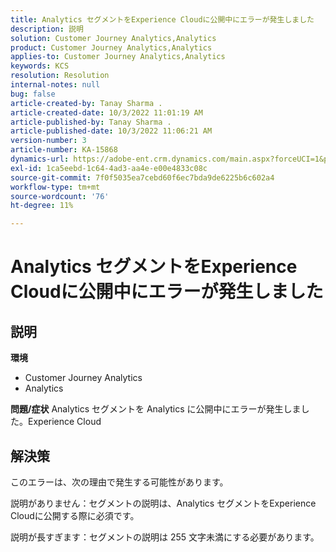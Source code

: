 ```yaml
---
title: Analytics セグメントをExperience Cloudに公開中にエラーが発生しました
description: 説明
solution: Customer Journey Analytics,Analytics
product: Customer Journey Analytics,Analytics
applies-to: Customer Journey Analytics,Analytics
keywords: KCS
resolution: Resolution
internal-notes: null
bug: false
article-created-by: Tanay Sharma .
article-created-date: 10/3/2022 11:01:19 AM
article-published-by: Tanay Sharma .
article-published-date: 10/3/2022 11:06:21 AM
version-number: 3
article-number: KA-15868
dynamics-url: https://adobe-ent.crm.dynamics.com/main.aspx?forceUCI=1&pagetype=entityrecord&etn=knowledgearticle&id=639d1cb2-0a43-ed11-bba2-0022480868ff
exl-id: 1ca5eebd-1c64-4ad3-aa4e-e00e4833c08c
source-git-commit: 7f0f5035ea7cebd60f6ec7bda9de6225b6c602a4
workflow-type: tm+mt
source-wordcount: '76'
ht-degree: 11%

---
```


# Analytics セグメントをExperience Cloudに公開中にエラーが発生しました

## 説明

<b>環境</b>
- Customer Journey Analytics
- Analytics



<b>問題/症状</b>
Analytics セグメントを Analytics に公開中にエラーが発生しました。Experience Cloud


## 解決策


このエラーは、次の理由で発生する可能性があります。

説明がありません：セグメントの説明は、Analytics セグメントをExperience Cloudに公開する際に必須です。

説明が長すぎます：セグメントの説明は 255 文字未満にする必要があります。
